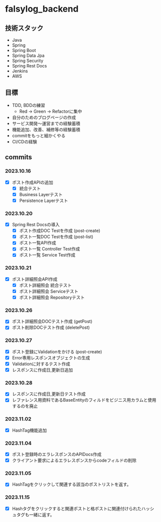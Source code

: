 # falsylog_backend

## 技術スタック
- Java
- Spring
- Spring Boot
- Spring Data Jpa
- Spring Security
- Spring Rest Docs
- Jenkins
- AWS

## 目標
- TDD, BDDの練習
  - Red -> Green -> Refactorに集中
- 自分のためのブログページの作成
- サービス開発〜運営までの経験蓄積
- 機能追加、改善、補修等の経験蓄積
- commitをもっと細かくやる
- CI/CDの経験

## commits
### 2023.10.16
- [x] ポスト作成APIの追加
  - [x] 統合テスト
  - [x] Business Layerテスト
  - [x] Persistence Layerテスト
### 2023.10.20
- [x] Spring Rest Docsの導入
  - [x] ポスト作成DOC Testを作成 (post-create)
  - [x] ポスト一覧DOC Testを作成 (post-list)
  - [x] ポスト一覧API作成
  - [x] ポスト一覧 Controller Test作成
  - [x] ポスト一覧 Service Test作成
### 2023.10.21
- [x] ポスト詳細照会API作成
  - [x] ポスト詳細照会 統合テスト
  - [x] ポスト詳細照会 Serviceテスト
  - [x] ポスト詳細照会 Repositoryテスト
### 2023.10.26
- [x] ポスト詳細照会DOCテスト作成 (getPost)
- [x] ポスト削除DOCテスト作成 (deletePost)
### 2023.10.27
- [x] ポスト登録にValidationをかける (post-create)
- [x] Error専用レスポンスオブジェクトの生成
- [x] Validationに対するテスト作成
- [x] レスポンスに作成日,更新日追加
### 2023.10.28
- [x] レスポンスに作成日,更新日テスト作成
- [x] レファレンス用資料であるBaseEntityのフィルドをビジニス用カラムと使用するのを廃止
### 2023.11.02
- [x] HashTag機能追加
### 2023.11.04
- [x] ポスト登録時のエラレスポンスのAPIDocs作成
- [x] クライアント要求によるエラレスポンスからcodeフィルドの削除
### 2023.11.05
- [x] HashTagをクリックして関連する該当のポストリストを返す。
### 2023.11.15
- [x] Hashタグをクリックすると関連ポストと格ポストに関連付けられたハッシュタグも一緒に返す。